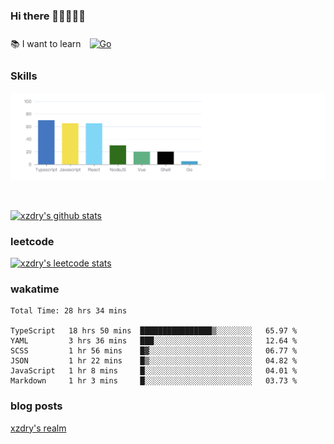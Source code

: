### Hi there 👋👋👋👋👋

 :books: I want to learn <a href="https://go.dev/" target="_blank"><img style="margin: 10px" src="https://profilinator.rishav.dev/skills-assets/go-original.svg" alt="Go" height="50" /></a>  

### Skills
![](img/2022-09-05-22-04-20.png)

<br />

[![xzdry's github stats](https://github-readme-stats.vercel.app/api?username=xzdry&count_private=true&show_icons=true&theme=vue)](https://github.com/xzdry)

### leetcode
[![xzdry's leetcode stats](https://leetcard.jacoblin.cool/xzdry-2?theme=light&font=Anek%20Kannada&site=cn)](https://leetcode.cn/u/xzdry-2/)

### wakatime
<!--START_SECTION:waka-->

```text
Total Time: 28 hrs 34 mins

TypeScript   18 hrs 50 mins  ████████████████▒░░░░░░░░   65.97 %
YAML         3 hrs 36 mins   ███░░░░░░░░░░░░░░░░░░░░░░   12.64 %
SCSS         1 hr 56 mins    █▓░░░░░░░░░░░░░░░░░░░░░░░   06.77 %
JSON         1 hr 22 mins    █▒░░░░░░░░░░░░░░░░░░░░░░░   04.82 %
JavaScript   1 hr 8 mins     █░░░░░░░░░░░░░░░░░░░░░░░░   04.01 %
Markdown     1 hr 3 mins     █░░░░░░░░░░░░░░░░░░░░░░░░   03.73 %
```

<!--END_SECTION:waka-->

### blog posts
[xzdry's realm](https://www.justdry.net/)
